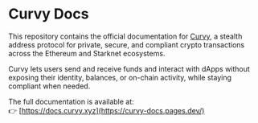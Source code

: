 # Curvy Docs

This repository contains the official documentation for [Curvy](https://www.0xcurvy.io/), a stealth address protocol for private, secure, and compliant crypto transactions across the Ethereum and Starknet ecosystems.

Curvy lets users send and receive funds and interact with dApps without exposing their identity, balances, or on-chain activity, while staying compliant when needed.

The full documentation is available at:  
👉 [https://docs.curvy.xyz](https://curvy-docs.pages.dev/)

